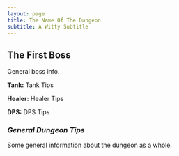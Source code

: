 ```yaml
---
layout: page
title: The Name Of The Dungeon
subtitle: A Witty Subtitle
---
```


## The First Boss

General boss info.

**Tank:** Tank Tips

**Healer:** Healer Tips

**DPS:** DPS Tips

### *General Dungeon Tips*

Some general information about the dungeon as a whole.
